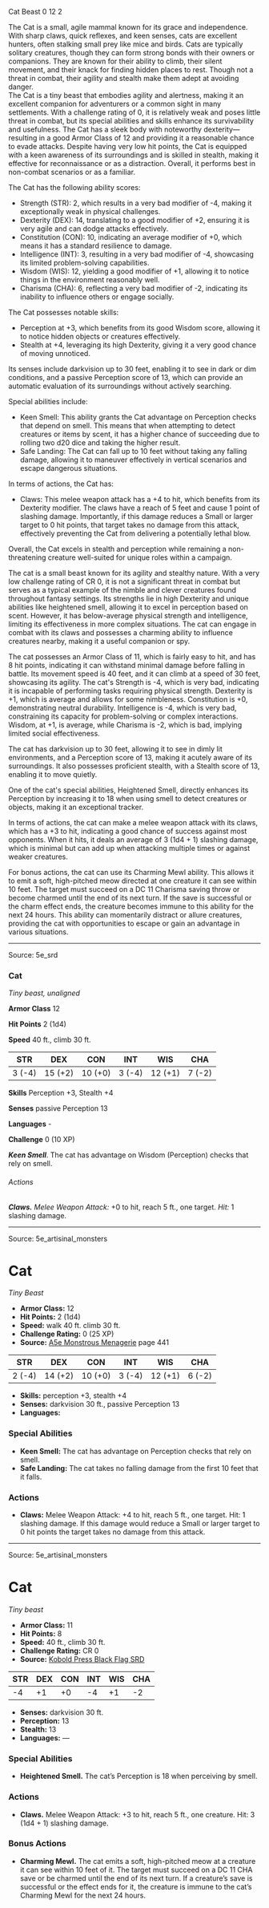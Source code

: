 <MonsterName/>Cat</MonsterName>
<CreatureType/>Beast</CreatureType>
<CR/>0</CR>
<AC/>12</AC>
<HP/>2</HP>
<summary>The Cat is a small, agile mammal known for its grace and independence. With sharp claws, quick reflexes, and keen senses, cats are excellent hunters, often stalking small prey like mice and birds. Cats are typically solitary creatures, though they can form strong bonds with their owners or companions. They are known for their ability to climb, their silent movement, and their knack for finding hidden places to rest. Though not a threat in combat, their agility and stealth make them adept at avoiding danger.</summary>

<summary>The Cat is a tiny beast that embodies agility and alertness, making it an excellent companion for adventurers or a common sight in many settlements. With a challenge rating of 0, it is relatively weak and poses little threat in combat, but its special abilities and skills enhance its survivability and usefulness. The Cat has a sleek body with noteworthy dexterity—resulting in a good Armor Class of 12 and providing it a reasonable chance to evade attacks. Despite having very low hit points, the Cat is equipped with a keen awareness of its surroundings and is skilled in stealth, making it effective for reconnaissance or as a distraction. Overall, it performs best in non-combat scenarios or as a familiar.</summary>

<detail>

The Cat has the following ability scores:  
- Strength (STR): 2, which results in a very bad modifier of -4, making it exceptionally weak in physical challenges.  
- Dexterity (DEX): 14, translating to a good modifier of +2, ensuring it is very agile and can dodge attacks effectively.  
- Constitution (CON): 10, indicating an average modifier of +0, which means it has a standard resilience to damage.  
- Intelligence (INT): 3, resulting in a very bad modifier of -4, showcasing its limited problem-solving capabilities.  
- Wisdom (WIS): 12, yielding a good modifier of +1, allowing it to notice things in the environment reasonably well.  
- Charisma (CHA): 6, reflecting a very bad modifier of -2, indicating its inability to influence others or engage socially.

The Cat possesses notable skills:  
- Perception at +3, which benefits from its good Wisdom score, allowing it to notice hidden objects or creatures effectively.  
- Stealth at +4, leveraging its high Dexterity, giving it a very good chance of moving unnoticed.

Its senses include darkvision up to 30 feet, enabling it to see in dark or dim conditions, and a passive Perception score of 13, which can provide an automatic evaluation of its surroundings without actively searching.

Special abilities include:  
- Keen Smell: This ability grants the Cat advantage on Perception checks that depend on smell. This means that when attempting to detect creatures or items by scent, it has a higher chance of succeeding due to rolling two d20 dice and taking the higher result.  
- Safe Landing: The Cat can fall up to 10 feet without taking any falling damage, allowing it to maneuver effectively in vertical scenarios and escape dangerous situations.

In terms of actions, the Cat has:  
- Claws: This melee weapon attack has a +4 to hit, which benefits from its Dexterity modifier. The claws have a reach of 5 feet and cause 1 point of slashing damage. Importantly, if this damage reduces a Small or larger target to 0 hit points, that target takes no damage from this attack, effectively preventing the Cat from delivering a potentially lethal blow.

Overall, the Cat excels in stealth and perception while remaining a non-threatening creature well-suited for unique roles within a campaign.

The cat is a small beast known for its agility and stealthy nature. With a very low challenge rating of CR 0, it is not a significant threat in combat but serves as a typical example of the nimble and clever creatures found throughout fantasy settings. Its strengths lie in high Dexterity and unique abilities like heightened smell, allowing it to excel in perception based on scent. However, it has below-average physical strength and intelligence, limiting its effectiveness in more complex situations. The cat can engage in combat with its claws and possesses a charming ability to influence creatures nearby, making it a useful companion or spy.

The cat possesses an Armor Class of 11, which is fairly easy to hit, and has 8 hit points, indicating it can withstand minimal damage before falling in battle. Its movement speed is 40 feet, and it can climb at a speed of 30 feet, showcasing its agility. The cat's Strength is -4, which is very bad, indicating it is incapable of performing tasks requiring physical strength. Dexterity is +1, which is average and allows for some nimbleness. Constitution is +0, demonstrating neutral durability. Intelligence is -4, which is very bad, constraining its capacity for problem-solving or complex interactions. Wisdom, at +1, is average, while Charisma is -2, which is bad, implying limited social effectiveness.

The cat has darkvision up to 30 feet, allowing it to see in dimly lit environments, and a Perception score of 13, making it acutely aware of its surroundings. It also possesses proficient stealth, with a Stealth score of 13, enabling it to move quietly.

One of the cat's special abilities, Heightened Smell, directly enhances its Perception by increasing it to 18 when using smell to detect creatures or objects, making it an exceptional tracker.

In terms of actions, the cat can make a melee weapon attack with its claws, which has a +3 to hit, indicating a good chance of success against most opponents. When it hits, it deals an average of 3 (1d4 + 1) slashing damage, which is minimal but can add up when attacking multiple times or against weaker creatures.

For bonus actions, the cat can use its Charming Mewl ability. This allows it to emit a soft, high-pitched meow directed at one creature it can see within 10 feet. The target must succeed on a DC 11 Charisma saving throw or become charmed until the end of its next turn. If the save is successful or the charm effect ends, the creature becomes immune to this ability for the next 24 hours. This ability can momentarily distract or allure creatures, providing the cat with opportunities to escape or gain an advantage in various situations.</detail>



---

Source: 5e_srd

### Cat

*Tiny beast, unaligned*

**Armor Class** 12

**Hit Points** 2 (1d4)

**Speed** 40 ft., climb 30 ft.

| STR    | DEX     | CON     | INT    | WIS     | CHA    |
|--------|---------|---------|--------|---------|--------|
| 3 (-4) | 15 (+2) | 10 (+0) | 3 (-4) | 12 (+1) | 7 (-2) |

**Skills** Perception +3, Stealth +4

**Senses** passive Perception 13

**Languages** -

**Challenge** 0 (10 XP)

***Keen Smell***. The cat has advantage on Wisdom (Perception) checks that rely on smell.

###### Actions

***Claws.*** *Melee Weapon Attack:* +0 to hit, reach 5 ft., one target. *Hit:* 1 slashing damage.



---

Source: 5e_artisinal_monsters

# Cat

*Tiny* *Beast*

- **Armor Class:** 12
- **Hit Points:** 2 (1d4)
- **Speed:** walk 40 ft. climb 30 ft.
- **Challenge Rating:** 0 (25 XP)
- **Source:** [A5e Monstrous Menagerie](https://enpublishingrpg.com/products/level-up-monstrous-menagerie-a5e) page 441

| STR | DEX | CON | INT | WIS | CHA |
| --- | --- | --- | --- | --- | --- |
| 2 (-4) | 14 (+2) | 10 (+0) | 3 (-4) | 12 (+1) | 6 (-2) |

- **Skills:** perception +3, stealth +4
- **Senses:** darkvision 30 ft., passive Perception 13
- **Languages:** 

### Special Abilities

- **Keen Smell:** The cat has advantage on Perception checks that rely on smell.
- **Safe Landing:** The cat takes no falling damage from the first 10 feet that it falls.

### Actions

- **Claws:** Melee Weapon Attack: +4 to hit, reach 5 ft., one target. Hit: 1 slashing damage. If this damage would reduce a Small or larger target to 0 hit points  the target takes no damage from this attack.






---

Source: 5e_artisinal_monsters

# Cat

*Tiny beast*

- **Armor Class:** 11
- **Hit Points:** 8
- **Speed:** 40 ft., climb 30 ft.
- **Challenge Rating:** CR 0
- **Source:** [Kobold Press Black Flag SRD](https://koboldpress.com/black-flag-roleplaying/)

| STR | DEX | CON | INT | WIS | CHA |
| --- | --- | --- | --- | --- | --- |
| -4 | +1 | +0 | -4 | +1 | -2 |

- **Senses:** darkvision 30 ft.
- **Perception:** 13
- **Stealth:** 13
- **Languages:** —

### Special Abilities

- **Heightened Smell.** The cat’s Perception is 18 when perceiving by smell.

### Actions

- **Claws.** Melee Weapon Attack: +3 to hit, reach 5 ft., one creature. Hit: 3 (1d4 + 1) slashing damage.

### Bonus Actions

- **Charming Mewl.** The cat emits a soft, high-pitched meow at a creature it can see within 10 feet of it. The target must succeed on a DC 11 CHA save or be charmed until the end of its next turn. If a creature’s save is successful or the effect ends for it, the creature is immune to the cat’s Charming Mewl for the next 24 hours.




